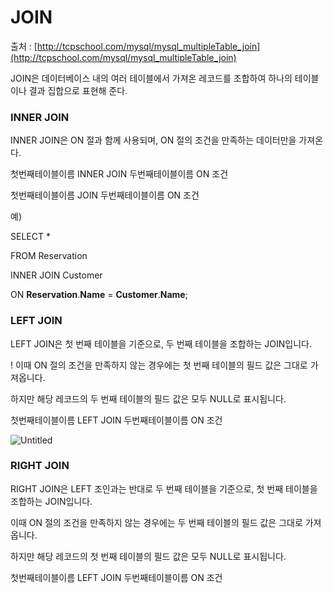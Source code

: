 # JOIN
출처 : [http://tcpschool.com/mysql/mysql_multipleTable_join](http://tcpschool.com/mysql/mysql_multipleTable_join)

JOIN은 데이터베이스 내의 여러 테이블에서 가져온 레코드를 조합하여 하나의 테이블이나 결과 집합으로 표현해 준다.

### INNER JOIN

INNER JOIN은 ON 절과 함께 사용되며, ON 절의 조건을 만족하는 데이터만을 가져온다.

첫번째테이블이름 INNER JOIN 두번째테이블이름 ON 조건

첫번째테이블이름 JOIN 두번째테이블이름 ON 조건

예)

SELECT *

FROM Reservation

INNER JOIN Customer

ON **Reservation**.**Name** = **Customer**.**Name**;

### LEFT JOIN

LEFT JOIN은 첫 번째 테이블을 기준으로, 두 번째 테이블을 조합하는 JOIN입니다.

! 이때 ON 절의 조건을 만족하지 않는 경우에는 첫 번째 테이블의 필드 값은 그대로 가져옵니다.

하지만 해당 레코드의 두 번째 테이블의 필드 값은 모두 NULL로 표시됩니다.

첫번째테이블이름 LEFT JOIN 두번째테이블이름 ON 조건

![Untitled](https://s3-us-west-2.amazonaws.com/secure.notion-static.com/83b99f75-af98-4398-85a3-34a628fdf565/Untitled.png)

### RIGHT JOIN

RIGHT JOIN은 LEFT 조인과는 반대로 두 번째 테이블을 기준으로, 첫 번째 테이블을 조합하는 JOIN입니다.

이때 ON 절의 조건을 만족하지 않는 경우에는 두 번째 테이블의 필드 값은 그대로 가져옵니다.

하지만 해당 레코드의 첫 번째 테이블의 필드 값은 모두 NULL로 표시됩니다.

첫번째테이블이름 LEFT JOIN 두번째테이블이름 ON 조건

